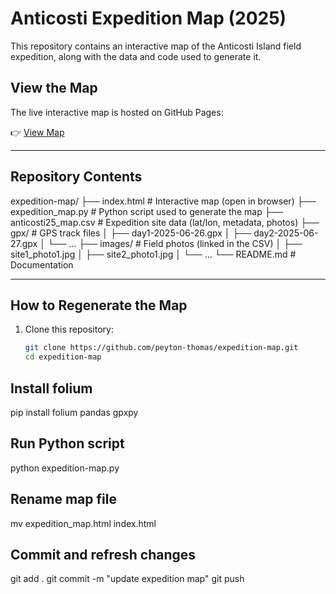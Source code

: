 # Anticosti Expedition Map (2025)

This repository contains an interactive map of the Anticosti Island field expedition, along with the data and code used to generate it.

## View the Map
The live interactive map is hosted on GitHub Pages:

👉 [View Map](https://peyton-thomas.github.io/expedition-map/)

---

## Repository Contents
expedition-map/
├── index.html # Interactive map (open in browser)
├── expedition_map.py # Python script used to generate the map
├── anticosti25_map.csv # Expedition site data (lat/lon, metadata, photos)
├── gpx/ # GPS track files
│ ├── day1-2025-06-26.gpx
│ ├── day2-2025-06-27.gpx
│ └── ...
├── images/ # Field photos (linked in the CSV)
│ ├── site1_photo1.jpg
│ ├── site2_photo1.jpg
│ └── ...
└── README.md # Documentation

---

## How to Regenerate the Map

1. Clone this repository:
   ```bash
   git clone https://github.com/peyton-thomas/expedition-map.git
   cd expedition-map
## Install folium
pip install folium pandas gpxpy

## Run Python script
python expedition-map.py

## Rename map file
mv expedition_map.html index.html

## Commit and refresh changes
git add .
git commit -m "update expedition map"
git push

